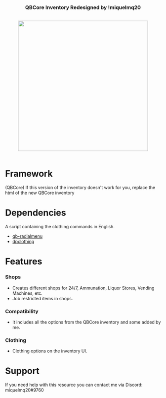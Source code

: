 <div align='center'><h3><a>QBCore Inventory Redesigned by !miquelmq20</a></h3></div>

<br>
<div align='center'><img style="width: 30em;" src='https://github.com/ItzMuri/other-inventory/assets/88394932/42a9f503-f24b-4693-9158-f872e297f490'/></div>
<br>

# Framework

(QBCore) If this version of the inventory doesn't work for you, replace the html of the new QBCore inventory

# Dependencies
A script containing the clothing commands in English.

- [qb-radialmenu](https://github.com/qbcore-framework/qb-radialmenu)
- [dpclothing](https://github.com/andristum/dpclothing)

# Features

### Shops

- Creates different shops for 24/7, Ammunation, Liquor Stores, Vending Machines, etc.
- Job restricted items in shops.

### Compatibility

- It includes all the options from the QBCore inventory and some added by me.

### Clothing

- Clothing options on the inventory UI.

# Support
If you need help with this resource you can contact me via Discord: miquelmq20#9760
